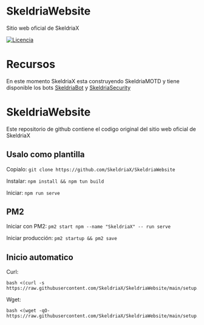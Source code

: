 # SkeldriaWebsite
Sitio web oficial de SkeldriaX

[![Licencia](https://img.shields.io/github/Licencia/SkeldriaX/SkeldriaWebsite)](https://github.com/SkeldriaX/SkeldriaWebsite/blob/main/LICENSE)

# Recursos

En este momento SkeldriaX esta construyendo SkeldriaMOTD y tiene disponible los bots [SkeldriaBot](https://github.com/SkeldriaX/SkeldriaBot) y [SkeldriaSecurity](https://github.com/SkeldriaX/SkeldriaSecurity)

# SkeldriaWebsite
Este repositorio de github contiene el codigo original del sitio web oficial de SkeldriaX

## Usalo como plantilla

Copialo:
```git clone https://github.com/SkeldriaX/SkeldriaWebsite```

Instalar:
```npm install && npm tun build```

Iniciar:
```npm run serve```

## PM2

Iniciar con PM2:
```pm2 start npm --name "SkeldriaX" -- run serve```

Iniciar producción:
```pm2 startup && pm2 save```

## Inicio automatico

Curl:
```
bash <(curl -s https://raw.githubusercontent.com/SkeldriaX/SkeldriaWebsite/main/setup.sh)
```

Wget:
```
bash <(wget -qO- https://raw.githubusercontent.com/SkeldriaX/SkeldriaWebsite/main/setup.sh)

```
